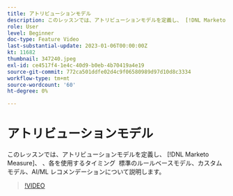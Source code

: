 ```yaml
---
title: アトリビューションモデル
description: このレッスンでは、アトリビューションモデルを定義し、 [!DNL Marketo Measure]、 、各を使用するタイミング  標準のルールベースモデル、カスタムモデル、AI/ML レコメンデーションについて説明します。
role: User
level: Beginner
doc-type: Feature Video
last-substantial-update: 2023-01-06T00:00:00Z
kt: 11682
thumbnail: 347240.jpeg
exl-id: ce4517f4-1e4c-40d9-b0eb-4b70419a4e19
source-git-commit: 772ca501ddfe02d4c9f06580989d97d10d8c3334
workflow-type: tm+mt
source-wordcount: '60'
ht-degree: 0%

---
```


# アトリビューションモデル

このレッスンでは、アトリビューションモデルを定義し、 [!DNL Marketo Measure]、 、各を使用するタイミング  標準のルールベースモデル、カスタムモデル、AI/ML レコメンデーションについて説明します。

>[!VIDEO](https://video.tv.adobe.com/v/347240/?quality=12&learn=on)
